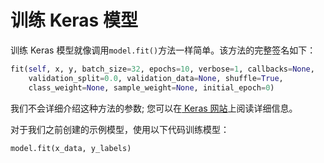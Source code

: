 # 训练 Keras 模型

训练 Keras 模型就像调用`model.fit()`方法一样简单。该方法的完整签名如下：

```py
fit(self, x, y, batch_size=32, epochs=10, verbose=1, callbacks=None, 
    validation_split=0.0, validation_data=None, shuffle=True, 
    class_weight=None, sample_weight=None, initial_epoch=0)
```

我们不会详细介绍这种方法的参数; 您可以在[ Keras 网站](https://keras.io/models/sequential/)上阅读详细信息。

对于我们之前创建的示例模型，使用以下代码训练模型：

```py
model.fit(x_data, y_labels)
```